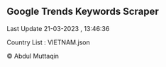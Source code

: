 

## Google Trends Keywords Scraper 
 
Last Update 21-03-2023 , 13:46:36

Country List :
VIETNAM.json



© Abdul Muttaqin 
